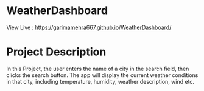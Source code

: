 # WeatherDashboard
View Live : https://garimamehra667.github.io/WeatherDashboard/

# Project Description
In this Project, the user enters the name of a city in the search field, then clicks the search button. The app will display the current weather conditions in that city, including temperature, humidity, weather description, wind etc. 
